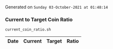 Generated on `Sunday 03-October-2021 at 01:48:14`

### Current to Target Coin Ratio
`current_coin_ratio.sh`

Date|Current|Target|Ratio
---|---|---|---
